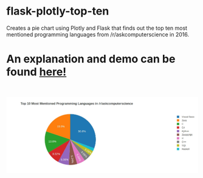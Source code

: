 # flask-plotly-top-ten
Creates a pie chart using Plotly and Flask that finds out the top ten most mentioned programming languages from /r/askcomputerscience in 2016.

<h1>An explanation and demo can be found <a href="https://michaelpacheco.net/blog/flask-plotly-top-ten">here!</a></h1><br>

![Arrow](header.jpg?raw=true "")
